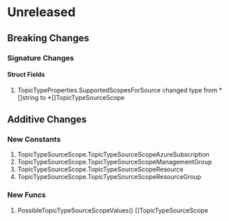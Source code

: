 # Unreleased

## Breaking Changes

### Signature Changes

#### Struct Fields

1. TopicTypeProperties.SupportedScopesForSource changed type from *[]string to *[]TopicTypeSourceScope

## Additive Changes

### New Constants

1. TopicTypeSourceScope.TopicTypeSourceScopeAzureSubscription
1. TopicTypeSourceScope.TopicTypeSourceScopeManagementGroup
1. TopicTypeSourceScope.TopicTypeSourceScopeResource
1. TopicTypeSourceScope.TopicTypeSourceScopeResourceGroup

### New Funcs

1. PossibleTopicTypeSourceScopeValues() []TopicTypeSourceScope
